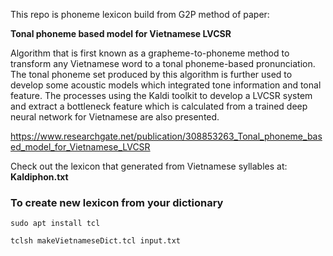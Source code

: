 This repo is phoneme lexicon build from G2P method of paper: 

**Tonal phoneme based model for Vietnamese LVCSR**

Algorithm   that   is   first known  as  a  grapheme-to-phoneme  method  to  transform  any Vietnamese  word  to  a  tonal  phoneme-based  pronunciation.  The tonal  phoneme  set  produced  by  this  algorithm  is  further  used  to develop some acoustic  models  which integrated tone information and   tonal   feature.   The   processes   using   the   Kaldi   toolkit   to develop a LVCSR system and extract a bottleneck feature which is calculated from a trained deep neural network for Vietnamese are  also  presented.

https://www.researchgate.net/publication/308853263_Tonal_phoneme_based_model_for_Vietnamese_LVCSR


Check out the lexicon that generated from Vietnamese syllables at: **Kaldiphon.txt**

### To create new lexicon from your dictionary

```sudo apt install tcl```

```tclsh makeVietnameseDict.tcl input.txt```